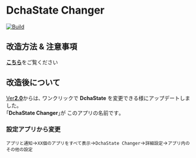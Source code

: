 # DchaState Changer
[![Build](https://github.com/mouseos/Cpad_dcha_3_changer/actions/workflows/build.yml/badge.svg?branch=main&event=push)](https://github.com/mouseos/Cpad_dcha_3_changer/actions/workflows/build.yml)

## 改造方法 & 注意事項

[**こちら**](HowTo.md)をご覧ください

## 改造後について
[Ver**2.0**](https://github.com/mouseos/Cpad_dcha_3_changer/releases/latest)からは､ ワンクリックで **DchaState** を変更できる様にアップデートしました｡  
｢**DchaState Changer**｣が このアプリの名前です｡

### 設定アプリから変更
`アプリと通知`→`XX個のアプリをすべて表示`→`DchaState Changer`→`詳細設定`→`アプリ内のその他の設定`
